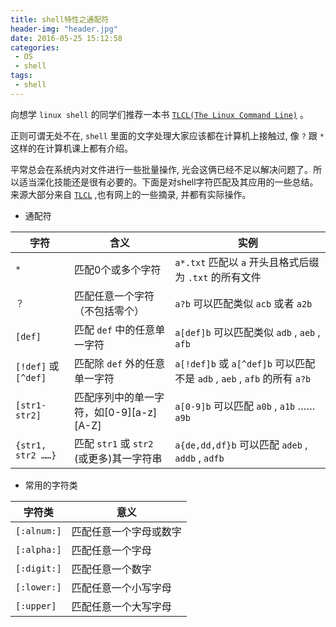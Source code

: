 ```yaml
---
title: shell特性之通配符
header-img: "header.jpg"
date: 2016-05-25 15:12:58
categories:
 - OS
 - shell
tags:
 - shell
---
```

向想学 `linux shell` 的同学们推荐一本书 [`TLCL(The Linux Command Line)`](http://book.haoduoshipin.com/tlcl/) 。

正则可谓无处不在, `shell` 里面的文字处理大家应该都在计算机上接触过, 像 `?` 跟 `*` 这样的在计算机课上都有介绍。

平常总会在系统内对文件进行一些批量操作, 光会这俩已经不足以解决问题了。所以适当深化技能还是很有必要的。下面是对shell字符匹配及其应用的一些总结。
来源大部分来自 [`TLCL`](http://book.haoduoshipin.com/tlcl/) ,也有网上的一些摘录, 并都有实际操作。

+ 通配符

| 字符 | 含义 | 实例 |
| --- | --- | --- |
| `*` | 匹配0个或多个字符 | `a*.txt` 匹配以 `a` 开头且格式后缀为 `.txt` 的所有文件 |
| `？` | 匹配任意一个字符（不包括零个） | `a?b` 可以匹配类似 `acb` 或者 `a2b` |
| `[def]` | 匹配 `def` 中的任意单一字符 | `a[def]b` 可以匹配类似 `adb` , `aeb` , `afb` |
| `[!def]` 或 `[^def]` | 匹配除 `def` 外的任意单一字符 | `a[!def]b` 或 `a[^def]b` 可以匹配不是 `adb` , `aeb` , `afb` 的所有 `a?b` |
| `[str1-str2]` | 匹配序列中的单一字符，如[0-9][a-z][A-Z] | `a[0-9]b` 可以匹配 `a0b` , `a1b` …… `a9b` |
| `{str1, str2 ……}` | 匹配 `str1` 或 `str2` (或更多)其一字符串 | `a{de,dd,df}b` 可以匹配 `adeb` , `addb` , `adfb` |

+ 常用的字符类

| 字符类 | 意义 |
| --- | --- |
| `[:alnum:]` | 匹配任意一个字母或数字 |
| `[:alpha:]` | 匹配任意一个字母 |
| `[:digit:]` | 匹配任意一个数字 |
| `[:lower:]` | 匹配任意一个小写字母 |
| `[:upper]` | 匹配任意一个大写字母 |
